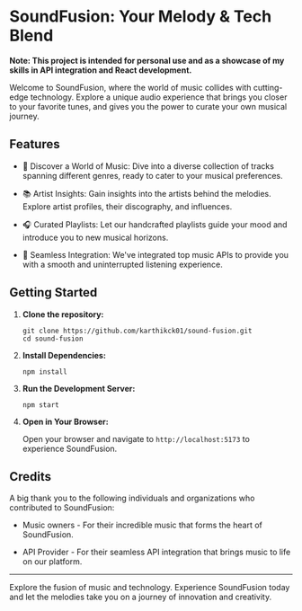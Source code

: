 # SoundFusion: Your Melody & Tech Blend

**Note: This project is intended for personal use and as a showcase of my skills in API integration and React development.**

Welcome to SoundFusion, where the world of music collides with cutting-edge technology. Explore a unique audio experience that brings you closer to your favorite tunes, and gives you the power to curate your own musical journey.

## Features

- 🎵 Discover a World of Music: Dive into a diverse collection of tracks spanning different genres, ready to cater to your musical preferences.

- 📚 Artist Insights: Gain insights into the artists behind the melodies. Explore artist profiles, their discography, and influences.

- 🎧 Curated Playlists: Let our handcrafted playlists guide your mood and introduce you to new musical horizons.

- 🚀 Seamless Integration: We've integrated top music APIs to provide you with a smooth and uninterrupted listening experience.

## Getting Started

1. **Clone the repository:**

    ```
    git clone https://github.com/karthikck01/sound-fusion.git
    cd sound-fusion
    ```

2. **Install Dependencies:**

    ```
    npm install
    ```

3. **Run the Development Server:**

    ```
    npm start
    ```

4. **Open in Your Browser:**

    Open your browser and navigate to `http://localhost:5173` to experience SoundFusion.

## Credits

A big thank you to the following individuals and organizations who contributed to SoundFusion:

- Music owners - For their incredible music that forms the heart of SoundFusion.

- API Provider  - For their seamless API integration that brings music to life on our platform.


---

Explore the fusion of music and technology. Experience SoundFusion today and let the melodies take you on a journey of innovation and creativity.
